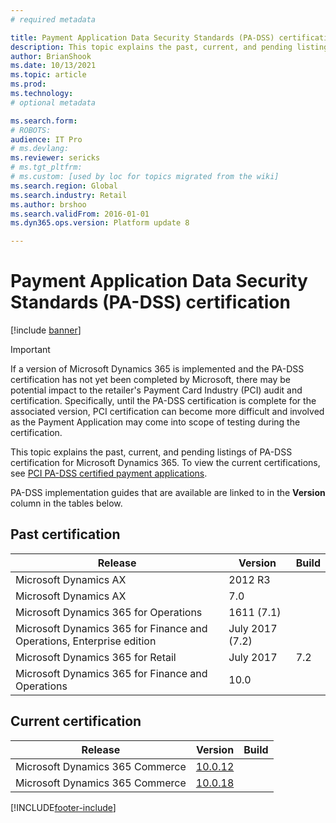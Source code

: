 ```yaml
---
# required metadata

title: Payment Application Data Security Standards (PA-DSS) certification
description: This topic explains the past, current, and pending listings of PA-DSS certification.
author: BrianShook
ms.date: 10/13/2021
ms.topic: article
ms.prod: 
ms.technology: 
# optional metadata

ms.search.form: 
# ROBOTS: 
audience: IT Pro
# ms.devlang: 
ms.reviewer: sericks
# ms.tgt_pltfrm: 
# ms.custom: [used by loc for topics migrated from the wiki]
ms.search.region: Global
ms.search.industry: Retail
ms.author: brshoo
ms.search.validFrom: 2016-01-01
ms.dyn365.ops.version: Platform update 8

---
```


# Payment Application Data Security Standards (PA-DSS) certification

[!include [banner](../includes/banner.md)]

> [!IMPORTANT]
> If a version of Microsoft Dynamics 365 is implemented and the PA-DSS certification has not yet been completed by Microsoft, there may be potential impact to the retailer's Payment Card Industry (PCI) audit and certification. Specifically, until the PA-DSS certification is complete for the associated version, PCI certification can become more difficult and involved as the Payment Application may come into scope of testing during the certification.

This topic explains the past, current, and pending listings of PA-DSS certification for Microsoft Dynamics 365. To view the current certifications, see [PCI PA-DSS certified payment applications](https://www.pcisecuritystandards.org/assessors_and_solutions/payment_applications).

PA-DSS implementation guides that are available are linked to in the **Version** column in the tables below.

## Past certification

| Release | Version  | Build  |
| ----------------------|-------- | ----------- |
| Microsoft Dynamics AX | 2012 R3 |
| Microsoft Dynamics AX | 7.0     |
| Microsoft Dynamics 365 for Operations | 1611 (7.1)  |
| Microsoft Dynamics 365 for Finance and Operations, Enterprise edition | July 2017 (7.2) |
| Microsoft Dynamics 365 for Retail | July 2017 | 7.2  |
| Microsoft Dynamics 365 for Finance and Operations | 10.0  |

## Current certification

| Release  | Version | Build  |
| ----------------------------|---------------------- | ----------- |
| Microsoft Dynamics 365 Commerce | [10.0.12](https://download.microsoft.com/download/f/8/3/f83fbcf3-dc8b-46f8-a552-939300cb39b6/PA-DSS%20Implementation%20Guide%20for%20Microsoft%20Dynamics%20365%20Commerce%2010.0.12.pdf)  |
| Microsoft Dynamics 365 Commerce | [10.0.18](https://mbs2.microsoft.com/fileexchange/?fileID=e37f50d7-767b-47e2-a162-68dc88ee5a44) |






[!INCLUDE[footer-include](../../includes/footer-banner.md)]
